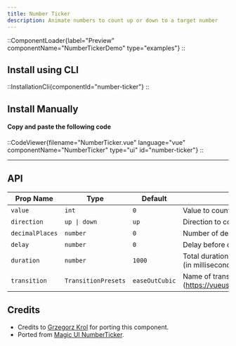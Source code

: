 ```yaml
---
title: Number Ticker
description: Animate numbers to count up or down to a target number
---
```


::ComponentLoader{label="Preview" componentName="NumberTickerDemo" type="examples"}
::

## Install using CLI

::InstallationCli{componentId="number-ticker"}
::

## Install Manually

#### Copy and paste the following code

::CodeViewer{filename="NumberTicker.vue" language="vue" componentName="NumberTicker" type="ui" id="number-ticker"}
::

---

## API

| Prop Name       | Type                | Default        | Description                                                       |
| --------------- | ------------------- | -------------- | ----------------------------------------------------------------- |
| `value`         | `int`               | `0`            | Value to count to                                                 |
| `direction`     | `up \| down`        | `up`           | Direction to count in                                             |
| `decimalPlaces` | `number`            | `0`            | Number of decimal places to show                                  |
| `delay`         | `number`            | `0`            | Delay before counting (in milliseconds)                           |
| `duration`      | `number`            | `1000`         | Total duration for the entire animation (in milliseconds).        |
| `transition`    | `TransitionPresets` | `easeOutCubic` | Name of transition preset (https://vueuse.org/core/useTransition) |

## Credits

- Credits to [Grzegorz Krol](https://github.com/Grzechu335) for porting this component.
- Ported from [Magic UI NumberTicker](https://magicui.design/docs/components/number-ticker).
